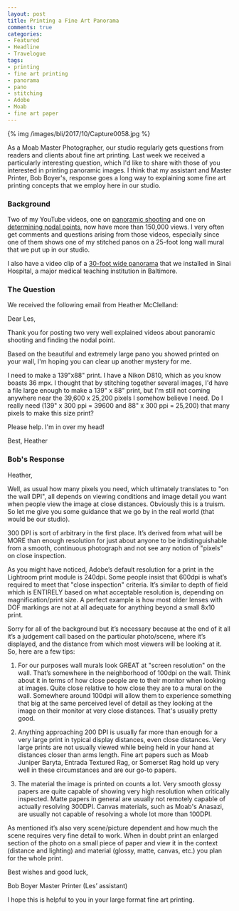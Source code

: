 ```yaml
---
layout: post
title: Printing a Fine Art Panorama
comments: true
categories:
- Featured
- Headline
- Travelogue
tags:
- printing
- fine art printing
- panorama
- pano
- stitching
- Adobe
- Moab
- fine art paper
---
```


{% img /images/bli/2017/10/Capture0058.jpg %}

As a Moab Master Photographer, our studio regularly gets questions from readers and clients about fine art printing. Last week we received a particularly interesting question, which I'd like to share with those of you interested in printing panoramic images. I think that my assistant and Master Printer, Bob Boyer's, response goes a long way to explaining some fine art printing concepts that we employ here in our studio. 

<!--more-->

### Background

Two of my YouTube videos, one on [panoramic shooting](https://youtu.be/edgmob9gtQ4) and one on [determining nodal points](https://youtu.be/IFQHoCjFTn8), now have more than 150,000 views. I very often get comments and questions arising from those videos, especially since one of them shows one of my stitched panos on a 25-foot long wall mural that we put up in our studio. 

I also have a video clip of a [30-foot wide panorama](https://youtu.be/YE4Yd_1XDWM) that we installed in Sinai Hospital, a major medical teaching institution in Baltimore. 

### The Question

We received the following email from Heather McClelland:

Dear Les,

Thank you for posting two very well explained videos about panoramic shooting and finding the nodal point.  

Based on the beautiful and extremely large pano you showed printed on your wall, I'm hoping you can clear up another mystery for me. 

I need to make a 139"x88" print. I have a Nikon D810, which as you know boasts 36 mpx.  I thought that by stitching together several images, I'd have a file large enough to make a 139" x 88" print, but I'm still not coming anywhere near the 39,600 x 25,200 pixels I somehow believe I need. Do I really need (139" x 300 ppi = 39600  and 88" x 300 ppi = 25,200) that many pixels to make this size print?  

Please help.  I'm in over my head!

Best,
Heather


### Bob's Response

Heather,

Well, as usual how many pixels you need, which ultimately translates to "on the wall DPI", all depends on viewing conditions and image detail you want when people view the image at close distances. Obviously this is a truism. So let me give you some guidance that we go by in the real world (that would be our studio).

300 DPI is sort of arbitrary in the first place. It’s derived from what will be MORE than enough resolution for just about anyone to be indistinguishable from a smooth, continuous photograph and not see any notion of "pixels" on close inspection. 

As you might have noticed, Adobe’s default resolution for a print in the Lightroom print module is 240dpi. Some people insist that 600dpi is what’s required to meet that "close inspection" criteria. It’s similar to depth of field which is ENTIRELY based on what acceptable resolution is, depending on magnification/print size. A perfect example is how most older lenses with DOF markings are not at all adequate for anything beyond a small 8x10 print. 

Sorry for all of the background but it’s necessary because at the end of it all it’s a judgement call based on the particular photo/scene, where it’s displayed, and the distance from which most viewers will be looking at it. So, here are a few tips:

1. For our purposes wall murals look GREAT at "screen resolution" on the wall. That’s somewhere in the neighborhood of 100dpi on the wall. Think about it in terms of how close people are to their monitor when looking at images. Quite close relative to how close they are to a mural on the wall. Somewhere around 100dpi will allow them to experience something that big at the same perceived level of detail as they looking at the image on their monitor at very close distances. That's usually pretty good.

2. Anything approaching 200 DPI is usually far more than enough for a very large print in typical display distances, even close distances. Very large prints are not usually viewed while being held in your hand at distances closer than arms length. Fine art papers such as Moab Juniper Baryta, Entrada Textured Rag, or Somerset Rag hold up very well in these circumstances and are our go-to papers. 

3. The material the image is printed on counts a lot. Very smooth glossy papers are quite capable of showing very high resolution when critically inspected. Matte papers in general are usually not remotely capable of actually resolving 300DPI. Canvas materials, such as Moab's Anasazi, are usually not capable of resolving a whole lot more than 100DPI.

As mentioned it’s also very scene/picture dependent and how much the scene requires very fine detail to work. When in doubt print an enlarged section of the photo on a small piece of paper and view it in the context (distance and lighting) and material (glossy, matte, canvas, etc.) you plan for the whole print.

Best wishes and good luck,

Bob Boyer
Master Printer
(Les’ assistant)



I hope this is helpful to you in your large format fine art printing. 
